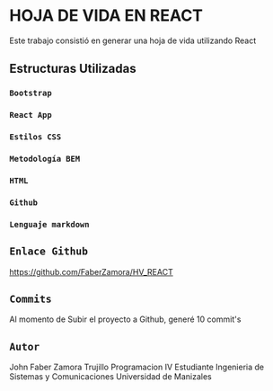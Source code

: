 # HOJA DE VIDA EN REACT

Este trabajo consistió en generar una hoja de vida utilizando React

## Estructuras Utilizadas

### `Bootstrap`
### `React App`
### `Estilos CSS`
### `Metodología BEM`
### `HTML`
### `Github`
### `Lenguaje markdown`


## `Enlace Github`

https://github.com/FaberZamora/HV_REACT

## `Commits`
 Al momento de Subir el proyecto a Github, generé 10 commit's

## `Autor`
 John Faber Zamora Trujillo
 Programacion IV
 Estudiante Ingenieria de Sistemas y Comunicaciones
 Universidad de Manizales

